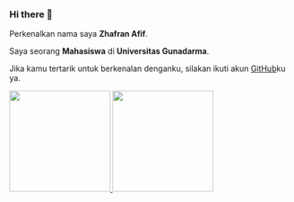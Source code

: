 ### Hi there 👋


Perkenalkan nama saya **Zhafran Afif**.

Saya seorang **Mahasiswa** di **Universitas Gunadarma**.

Jika kamu tertarik untuk berkenalan denganku, silakan ikuti akun [GitHub](https://github.com/zhafranafif)ku ya.

<p align="left">
<a href="https://github.com/zhafranafif">
  <img height="180em" src="https://github-readme-stats-eight-theta.vercel.app/api?username=zhafranafif&show_icons=true&theme=algolia&include_all_commits=true&count_private=true"/>
  <img height="180em" src="https://github-readme-stats-eight-theta.vercel.app/api/top-langs/?username=zhafranafif&layout=compact&langs_count=8&theme=algolia"/>
</a>
</p>
